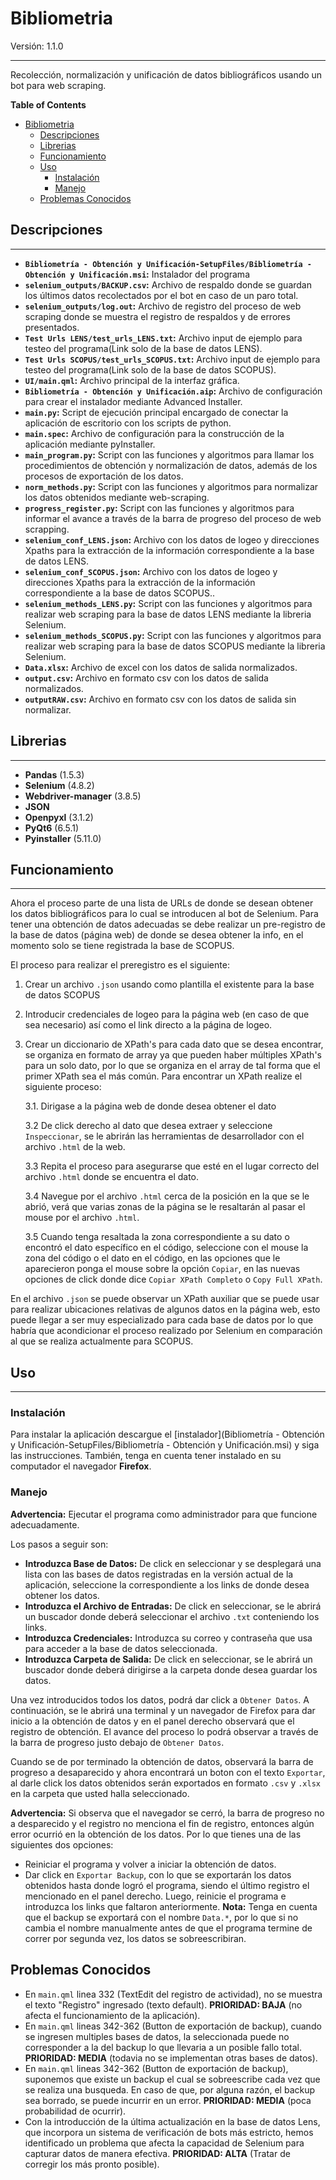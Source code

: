 # Bibliometria

Versión: 1.1.0

****

Recolección, normalización y unificación de datos bibliográficos usando un bot para web scraping.

**Table of Contents**

- [Bibliometria](#bibliometria)
  - [Descripciones](#descripciones)
  - [Librerias](#librerias)
  - [Funcionamiento](#funcionamiento)
  - [Uso](#uso)
    - [Instalación](#instalación)
    - [Manejo](#manejo)
  - [Problemas Conocidos](#problemas-conocidos)

## Descripciones

****

- **`Bibliometría - Obtención y Unificación-SetupFiles/Bibliometría - Obtención y Unificación.msi`:** Instalador del programa
- **`selenium_outputs/BACKUP.csv`:** Archivo de respaldo donde se guardan los últimos datos recolectados por el bot en caso de un paro total.
- **`selenium_outputs/log.out`:** Archivo de registro del proceso de web scraping donde se muestra el registro de respaldos y de errores presentados.
- **`Test Urls LENS/test_urls_LENS.txt`:** Archivo input de ejemplo para testeo del programa(Link solo de la base de datos LENS).
- **`Test Urls SCOPUS/test_urls_SCOPUS.txt`:** Archivo input de ejemplo para testeo del programa(Link solo de la base de datos SCOPUS).
- **`UI/main.qml`:** Archivo principal de la interfaz gráfica.
- **`Bibliometría - Obtención y Unificación.aip`:** Archivo de configuración para crear el instalador mediante Advanced Installer.
- **`main.py`:** Script de ejecución principal encargado de conectar la aplicación de escritorio con los scripts de python.
- **`main.spec`:** Archivo de configuración para la construcción de la aplicación mediante pyInstaller.
- **`main_program.py`:** Script con las funciones y algoritmos para llamar los procedimientos de obtención y normalización de datos, además de los procesos de exportación de los datos.
- **`norm_methods.py`:** Script con las funciones y algoritmos para normalizar los datos obtenidos mediante web-scraping.
- **`progress_register.py`:** Script con las funciones y algoritmos para informar el avance a través de la barra de progreso del proceso de web scrapping.
- **`selenium_conf_LENS.json`:** Archivo con los datos de logeo y direcciones Xpaths para la extracción de la información correspondiente a la base de datos LENS.
- **`selenium_conf_SCOPUS.json`:** Archivo con los datos de logeo y direcciones Xpaths para la extracción de la información correspondiente a la base de datos SCOPUS.. 
- **`selenium_methods_LENS.py`:** Script con las funciones y algoritmos para realizar web scraping para la base de datos LENS mediante la libreria Selenium.
- **`selenium_methods_SCOPUS.py`:** Script con las funciones y algoritmos para realizar web scraping para la base de datos SCOPUS mediante la libreria Selenium.
- **`Data.xlsx`:** Archivo de excel con los datos de salida normalizados.
- **`output.csv`:** Archivo en formato csv con los datos de salida normalizados.
- **`outputRAW.csv`:** Archivo en formato csv con los datos de salida sin normalizar.

## Librerias

****

- **Pandas** (1.5.3)
- **Selenium** (4.8.2)
- **Webdriver-manager** (3.8.5)
- **JSON**
- **Openpyxl** (3.1.2)
- **PyQt6** (6.5.1)
- **Pyinstaller** (5.11.0)

## Funcionamiento

****

Ahora el proceso parte de una lista de URLs de donde se desean obtener los datos bibliográficos para lo cual se introducen al bot de Selenium. Para tener una obtención de datos adecuadas se debe realizar un pre-registro de la base de datos (página web) de donde se desea obtener la info, en el momento solo se tiene registrada la base de SCOPUS.

El proceso para realizar el preregistro es el siguiente:

1. Crear un archivo `.json` usando como plantilla el existente para la base de datos SCOPUS
2. Introducir credenciales de logeo para la página web (en caso de que sea necesario) así como el link directo a la página de logeo.
3. Crear un diccionario de XPath's para cada dato que se desea encontrar, se organiza en formato de array ya que pueden haber múltiples XPath's para un solo dato, por lo que se organiza en el array de tal forma que el primer XPath sea el más común. Para encontrar un XPath realize el siguiente proceso:

   3.1. Dirigase a la página web de donde desea obtener el dato

   3.2 De click derecho al dato que desea extraer y seleccione `Inspeccionar`, se le abrirán las herramientas de desarrollador con el archivo `.html` de la web.

   3.3 Repita el proceso para asegurarse que esté en el lugar correcto del archivo `.html` donde se encuentra el dato.

   3.4 Navegue por el archivo `.html` cerca de la posición en la que se le abrió, verá que varias zonas de la página se le resaltarán al pasar el mouse
   por el archivo `.html`.

   3.5 Cuando tenga resaltada la zona correspondiente a su dato o encontró el dato específico en el código, seleccione con el mouse la zona del código o el dato en el código, en las opciones que le aparecieron ponga el mouse sobre la opción `Copiar`, en las nuevas opciones de click donde dice `Copiar XPath Completo` o `Copy Full XPath`.

En el archivo `.json` se puede observar un XPath auxiliar que se puede usar para realizar ubicaciones relativas de algunos datos en la página web, esto puede llegar a ser muy especializado para cada base de datos por lo que habría que acondicionar el proceso realizado por Selenium en comparación al que se realiza actualmente para SCOPUS.

## Uso

****

### Instalación

Para instalar la aplicación descargue el [instalador](Bibliometría - Obtención y Unificación-SetupFiles/Bibliometría - Obtención y Unificación.msi) y siga las instrucciones. También, tenga en cuenta tener instalado en su computador el navegador **Firefox**.

### Manejo

**Advertencia:** Ejecutar el programa como administrador para que funcione adecuadamente.

Los pasos a seguir son:

- **Introduzca Base de Datos:** De click en seleccionar y se desplegará una lista con las bases de datos registradas en la versión actual de la aplicación, seleccione la correspondiente a los links de donde desea obtener los datos.
- **Introduzca el Archivo de Entradas:** De click en seleccionar, se le abrirá un buscador donde deberá seleccionar el archivo `.txt` conteniendo los links.
- **Introduzca Credenciales:** Introduzca su correo y contraseña que usa para acceder a la base de datos seleccionada.
- **Introduzca Carpeta de Salida:** De click en seleccionar, se le abrirá un buscador donde deberá dirigirse a la carpeta donde desea guardar los datos.

Una vez introducidos todos los datos, podrá dar click a `Obtener Datos`. A continuación, se le abrirá una terminal y un navegador de Firefox para dar inicio a la obtención de datos y en el panel derecho observará que el registro de obtención. El avance del proceso lo podrá observar a través de la barra de progreso justo debajo de `Obtener Datos`.

Cuando se de por terminado la obtención de datos, observará la barra de progreso a desaparecido y ahora encontrará un boton con el texto `Exportar`, al darle click los datos obtenidos serán exportados en formato `.csv` y `.xlsx` en la carpeta que usted halla seleccionado.

**Advertencia:** Si observa que el navegador se cerró, la barra de progreso no a desparecido y el registro no menciona el fin de registro, entonces algún error ocurrió en la obtención de los datos. Por lo que tienes una de las siguientes dos opciones:

- Reiniciar el programa y volver a iniciar la obtención de datos.
- Dar click en `Exportar Backup`, con lo que se exportarán los datos obtenidos hasta donde logró el programa, siendo el último registro el mencionado en el panel derecho. Luego, reinicie el programa e introduzca los links que faltaron anteriormente. **Nota:** Tenga en cuenta que el backup se exportará con el nombre `Data.*`, por lo que si no cambia el nombre manualmente antes de que el programa termine de correr por segunda vez, los datos se sobreescribiran.

## Problemas Conocidos

- En `main.qml` linea 332 (TextEdit del registro de actividad), no se muestra el texto "Registro" ingresado (texto default). **PRIORIDAD: BAJA** (no afecta el funcionamiento de la aplicación).
- En `main.qml` lineas 342-362 (Button de exportación de backup), cuando se ingresen multiples bases de datos, la seleccionada puede no corresponder a la del backup lo que llevaria a un posible fallo total. **PRIORIDAD: MEDIA** (todavia no se implementan otras bases de datos).
- En `main.qml` lineas 342-362 (Button de exportación de backup), suponemos que existe un backup el cual se sobreescribe cada vez que se realiza una busqueda. En caso de que, por alguna razón, el backup sea borrado, se puede incurrir en un error. **PRIORIDAD: MEDIA** (poca probabilidad de ocurrir).
- Con la introducción de la última actualización en la base de datos Lens, que incorpora un sistema de verificación de bots más estricto, hemos identificado un problema que afecta la capacidad de Selenium para capturar datos de manera efectiva.  **PRIORIDAD: ALTA** (Tratar de corregir los más pronto posible).